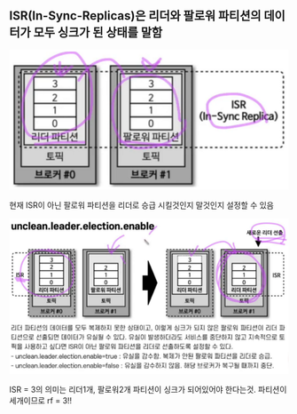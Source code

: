 ## ISR(In-Sync-Replicas)은 리더와 팔로워 파티션의 데이터가 모두 싱크가 된 상태를 말함

![](2023-04-26-17-50-43.png)

현재 ISR이 아닌 팔로워 파티션을 리더로 승급 시킬것인지 말것인지 설정할 수 있음

![](2023-04-26-17-51-35.png)

ISR = 3의 의미는 리더1개, 팔로워2개 파티션이 싱크가 되어있어야 한다는것. 파티션이 세개이므로 rf = 3!!